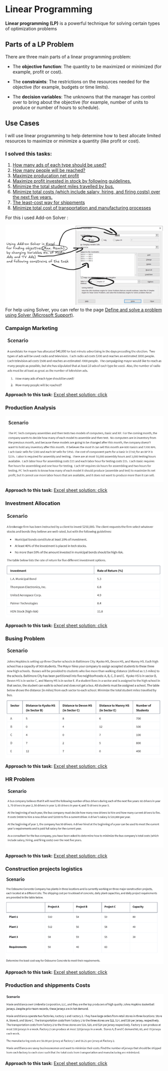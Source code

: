 # Linear Programming

**Linear programming (LP)** is a powerful technique for solving certain types of optimization problems

## Parts of a LP Problem

There are three main parts of a linear programming problem:

- The **objective function**: The quantity to be maximized or minimized (for example, profit or cost).
    
- The **constraints**: The restrictions on the resources needed for the objective (for example, budgets or time limits).
    
- The **decision variables**: The unknowns that the manager has control over to bring about the objective (for example, number of units to produce or number of hours to schedule).

## Use Cases

I will use linear programming to help determine how to best allocate limited resources to maximize or minimize a quantity (like profit or cost).

### I solved this tasks:

1. [How many ads of each type should be used?](#Campaign-Marketing)
2. [How many people will be reached?](#Campaign-Marketing)
3. [Maximize producation net profit](#Production-Analysis)
4. [Maximize profit invested in stock by following guidelines.](#Production-Analysis)
5. [Minimize the total student miles travelled by bus.](#Busing-Problem)
6. [Minimize total costs (which include salary, hiring, and firing costs) over the next five years.](#HR-Problem)
7. [The least-cost way for shippments](#Construction-projects-logistics)
8. [Minimize total cost of transportation and manufacturing processes](#Production-and-shippments-Costs)





For this i used Add-on Solver : 



![Solver](/images/20250123190507.png)
For help using Solver, you can refer to the page [Define and solve a problem using Solver (Microsoft Support)](https://support.microsoft.com/en-us/office/define-and-solve-a-problem-by-using-solver-5d1a388f-079d-43ac-a7eb-f63e45925040).
### Campaign Marketing

![Task1](/images/172401.png)
**Approach to this task:**
[Excel sheet solution: click](https://thurse1-my.sharepoint.com/:x:/g/personal/137890_office365works_net/EXAVfbAEMfxPlvel03J7GLoBHE770gS6s4MWDdwQYW7Grw?e=DKHbR9)

### Production Analysis  
![Task2](/images/20250124171623.png)


**Approach to this task:**
[Excel sheet solution: click](https://thurse1-my.sharepoint.com/:x:/g/personal/137890_office365works_net/EXKHnoGr8gdOgc9RHcppP4YBct-bb_BeC7Rct_hBFXRQZw?e=WbbtB0)

### Investment Allocation
![Task2](/images/Picture1.png)


**Approach to this task:**
[Excel sheet solution: click](https://thurse1-my.sharepoint.com/:x:/g/personal/137890_office365works_net/EeA0blWsl1lCoHtUmkMjjLABmcfnZc1WeQtZ6qA-pdkJsQ?e=r0r5bt)

### Busing Problem  
![Task2](/images/Picture3.png)


**Approach to this task:**
[Excel sheet solution: click](https://thurse1-my.sharepoint.com/:x:/g/personal/137890_office365works_net/EUI0ezd5o0RDpX8HBJ7YT24Br4zrRyt49JIJx6k1f5k3_A?e=Mo16yc&nav=MTVfezFBOTYyOUNGLTg3QjktNEQ5NC1BRUExLTFDNUUzRTU4NzlDQX0)


### HR Problem  
![Task2](/images/Picture2.png)


**Approach to this task:**
[Excel sheet solution: click](https://thurse1-my.sharepoint.com/:x:/g/personal/137890_office365works_net/EUI0ezd5o0RDpX8HBJ7YT24Br4zrRyt49JIJx6k1f5k3_A?e=3HQMOp&nav=MTVfezM3MzA1NDU2LTk4NTQtNEQxQS1CM0JGLTE0MDgzOTVDQ0UxOX0)

### Construction projects logistics  
![Task2](/images/Picture6.png)


**Approach to this task:**
[Excel sheet solution: click](https://thurse1-my.sharepoint.com/:x:/g/personal/137890_office365works_net/EQIMdTfY1Q1EidlHA2EiX6MBKGGTehY01dZny_PvfpI3Eg?e=j7sUfk)

### Production and shippments Costs  
![Task2](/images/Picture7.png)


**Approach to this task:**
[Excel sheet solution: click](https://thurse1-my.sharepoint.com/:x:/g/personal/137890_office365works_net/EXhI-61lbXJKtXfxeLV3azUBKQ1445fTgOj8yAxC4OXWIQ?e=RY9KmJ)
